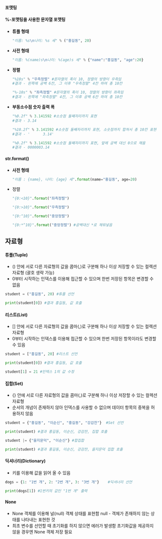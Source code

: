 #### 포맷팅

#### %-포맷팅을 사용한 문자열 포맷팅

* **튜플 형태** 

  ```python
  "이름: %s\n나이: %s 세" % ("홍길동", 20)
  ```

* **사전 형태**

  ```python
  "이름: %(name)s\n나이: %(age)s 세" % {"name":"홍길동", "age":20}
  ```

* **정렬**

  ```python
  "%10s" % "우측정렬" #문자열의 폭이 10, 정렬의 방향이 우측임
  #결과 - 왼쪽에 공백 6칸, 그 이후 "우측정렬" 4칸 하여 총 10칸
  
  "%-10s" % "좌측정렬" #문자열의 폭이 10, 정렬의 방향이 좌측임
  #결과 - 왼쪽에 "좌측정렬" 4칸, 그 이후 공백 6칸 하여 총 10칸
  ```

* **부동소수점 숫자 출력 폭**

  ```python
  "%0.2f" % 3.141592 #소숫점 둘째자리까지 표현
  #결과 - 3.14
  
  "%10.2f" % 3.141592 #소숫점 둘째자리까지 표현, 소숫점까지 합쳐서 총 10칸 표현
  #결과 - '      3.14'
  
  "%0.2f" % 3.141592 #소숫점 둘째자리까지 표현, 앞에 공백 대신 0으로 채움
  #결과 - 0000003.14
  ```

  

#### str.format()

* **사전 형태**

  ```python
  "이름 : {name}, 나이: {age} 세".format(name="홍길동", age=20)
  ```

* 정렬

  ```python
  "{0:<10}".format("좌측정렬")
  
  "{0:>10}".format("우측정렬")
  
  "{0:^10}".format("중앙정렬")
  
  "{0:*^10}".format("중앙정렬") #공백대신 *로 채워넣음
  ```





## 자료형

#### 튜플(Tuple)

* () 안에 서로 다른 자료형의 값을 콤마(,)로 구분해 하나 이상 저장할 수 있는 컬렉션 자료형 (괄호 생략 가능)
* 0부터 시작하는 인덱스를 이용해 접근할 수 있으며 한번 저장된 항목은 변경할 수 없음

```python
student = ("홍길동", 20) #튜플 선언

print(student[0]) #결과 홍길동, 값 호출
```



#### 리스트(List)

* [] 안에 서로 다른 자료형의 값을 콤마(,)로 구분해 하나 이상 저장할 수 있는 컬렉션 자료형
* 0부터 시작하는 인덱스를 이용해 접근할 수 있으며 한번 저장된 항목이라도 변경할 수 있음

```python
student = ["홍길동", 20] #리스트 선언

print(student[0]) #결과 홍길동, 값 호출

student[1] = 21	#인덱스 1의 값 수정
```



#### 집합(Set)

* {} 안에 서로 다른 자료형의 값을 콤마(,)로 구분해 하나 이상 저장할 수 있는 컬렉션 자료형
* 순서의 개념이 존재하지 않아 인덱스를 사용할 수 없으며 데이터 항목의 중복을 허용하지 않음

```python
student = {"홍길동", "이순신", "홍길동", "강감찬"}	#Set 선언

print(student) #결과 홍길동, 이순신, 강감찬, 집합 호출

student |= {"을지문덕", "이순신"} #합집합

print(student) #결과 홍길동, 이순신, 강감찬, 을지문덕 집합 호출
```



#### 딕셔너리(Dictionary)

* 키를 이용해 값을 읽어 올 수 있음

```python
dogs = {1: "1번 개", 2: "2번 개", 3: "3번 개"}	#딕셔너리 선언

print(dogs[1]) #1번키의 값인 "1번 개" 출력
```



#### None

* None 객체를 이용해 널(null) 객체 상태를 표현함
  null - 객체가 존재하지 않는 상태를 나타내는 표현한 것
* 최초 변수를 선언할 때 초기화를 하지 않으면 에러가 발생함
  초기화값을 제공하지 않을 경우엔 None 객체 저장 필요
